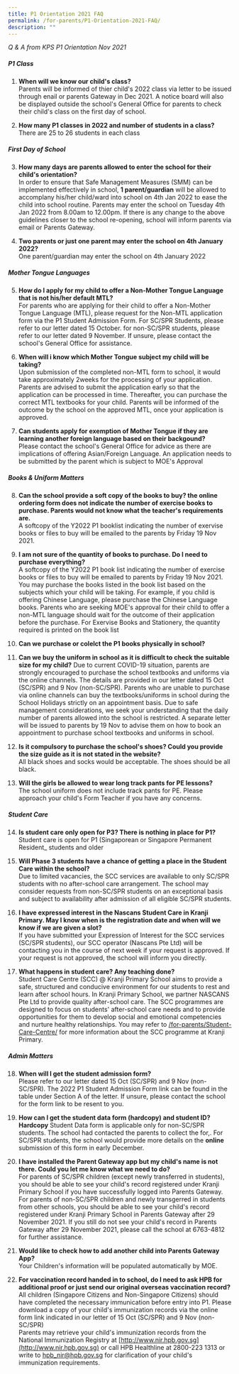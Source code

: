 ```yaml
---
title: P1 Orientation 2021 FAQ
permalink: /for-parents/P1-Orientation-2021-FAQ/
description: ""
---
```

_Q & A from KPS P1 Orientation Nov 2021_

##### **P1 Class**

1. **When will we know our child's class?**  
Parents will be informed of thier child's 2022 class via letter to be issued through enail or parents Gateway in Dec 2021. A notice board will also be displayed outside the school's General Office for parents to check their child's class on the first day of school.

2. **How many P1 classes in 2022 and number of students in a class?**  
There are 25 to 26 students in each class


##### **First Day of School**

3. **How many days are parents allowed to enter the school for their child's orientation?**  
In order to ensure that Safe Management Measures (SMM) can be implemented effectively in school, **1 parent/guardian** will be allowed to accomplany his/her child/ward into school on 4th Jan 2022 to ease the child into school routine. Parents may enter the school on Tuesday 4th Jan 2022 from 8.00am to 12.00pm. If there is any change to the above guidelines closer to the school re-opening, school will inform parents via email or Parents Gateway.

4. **Two parents or just one parent may enter the school on 4th January 2022?**  
One parent/guardian may enter the school on 4th January 2022

##### **Mother Tongue Languages**

5. **How do I apply for my child to offer a Non-Mother Tongue Language that is not his/her default MTL?**  
For parents who are applying for their child to offer a Non-Mother Tongue Language (MTL), please request for the Non-MTL application form via the P1 Student Admission Form. For SC/SPR Students, please refer to our letter dated 15 October. for non-SC/SPR students, please refer to our letter dated 9 November. If unsure, please contact the school's General Office for assistance.

6. **When will i know which Mother Tongue subject my child will be taking?**  
Upon submission of the completed non-MTL form to school, it would take approximately 2weeks for the processing of your application. Parents are advised to submit the application early so that the application can be processed in time. Thereafter, you can purchase the correct MTL textbooks for your child. Parents will be informed of the outcome by the school on the approved MTL, once your application is approved.

7. **Can students apply for exemption of Mother Tongue if they are learning another foreign language based on their backgound?**  
Please contact the school's General Office for advice as there are implications of offering Asian/Foreign Language. An application needs to be submitted by the parent which is subject to MOE's Approval

##### **Books & Uniform Matters**

8. **Can the school provide a soft copy of the books to buy? the online ordering form does not indicate the number of exercise books to purchase. Parents would not know what the teacher's requirements are.**  
A softcopy of the Y2022 P1 booklist indicating the number of exervise books or files to buy will be emailed to the parents by Friday 19 Nov 2021.

9. **I am not sure of the quantity of books to purchase. Do I need to purchase everything?**  
A softcopy of the Y2022 P1 book list indicating the number of exercise books or files to buy will be emailed to parents by Friday 19 Nov 2021. You may purchase the books listed in the book list based on the subjects which your child will be taking. For example, if you child is offering Chinese Language, please purchase the Chinese Language books. Parents who are seeking MOE's approval for their child to offer a non-MTL language should wait for the outcome of their application before the purchase. For Exervise Books and Stationery, the quantity required is printed on the book list

10. **Can we purchase or colelct the P1 books physically in school?**
11. **Can we buy the uniform in school as it is difficult to check the suitable size for my child?**
Due to current COVID-19 situation, parents are strongly encouraged to purchase the school textbooks and uniforms via the online channels. The details are provided in our letter dated 15 Oct (SC/SPR) and 9 Nov (non-SC/SPR). Parents who are unable to purchase via online channels can buy the textbooks/uniforms in school during the School Holidays strictly on an appointment basis. Due to safe management considerations, we seek your understanding that the daily number of parents allowed into the school is restricted. A separate letter will be issued to parents by 19 Nov to advise them on how to book an appointment to purchase school textbooks and uniforms in school.

12. **Is it compulsory to purchase the school's shoes? Could you provide the size guide as it is not stated in the website?**  
All black shoes and socks would be acceptable. The shoes should be all black.

13. **Will the girls be allowed to wear long track pants for PE lessons?**  
The school uniform does not include track pants for PE. Please approach your child's Form Teacher if you have any concerns.

##### **Student Care**

14. **Is student care only open for P3? There is nothing in place for P1?**  
Student care is open for P1 (Singaporean or Singapore Permanent Resident_ students and older

15. **Will Phase 3 students have a chance of getting a place in the Student Care within the school?**  
Due to limited vacancies, the SCC services are available to only SC/SPR students with no after-school care arrangement. The school may consider requests from non-SC/SPR students on an exceptional basis and subject to availability after admission of all eligible SC/SPR students.

16. **I have expressed interest in the Nascans Student Care in Kranji Primary. May I know when is the registration date and when will we know if we are given a slot?**  
If you have submitted your Expression of Interest for the SCC services (SC/SPR students), our SCC operator (Nascans Pte Ltd) will be contacting you in the course of next week if your request is approved. If your request is not approved, the school will inform you directly.

17. **What happens in student care? Any teaching done?**  
Student Care Centre (SCC) @ Kranji Primary School aims to provide a safe, structured and conducive environment for our students to rest and learn after school hours. In Kranji Primary School, we partner NASCANS Pte Ltd to provide quality after-school care. The SCC programmes are designed to focus on students' after-school care needs and to provide opportunities for them to develop social and emotional competencies and nurture healthy relationships. You may refer to [/for-parents/Student-Care-Centre/](/for-parents/Student-Care-Centre/) for more information about the SCC programme at Kranji Primary.

##### **Admin Matters**

18. **When will I get the student admission form?**  
Please refer to our letter dated 15 Oct (SC/SPR) and 9 Nov (non-SC/SPR). The 2022 P1 Student Admission Form link can be found in the table under Section A of the letter. If unsure, please contact the school for the form link to be resent to you.

19. **How can I get the student data form (hardcopy) and student ID?**  
**Hardcopy** Student Data form is applicable only for non-SC/SPR students. The school had contacted the parents to collect the for,. For SC/SPR students, the school would provide more details on the **online** submission of this form in early December.

20. **I have installed the Parent Gateway app but my child's name is not there. Could you let me know what we need to do?**  
For parents of SC/SPR children (except newly transferred in students), you should be able to see your child's record registered under Kranji Primary School if you have successfully logged into Parents Gateway.   
For parents of non-SC/SPR children and newly transgerred in students from other schools, you should be able to see your child's record registered under Kranji Primary School in Parents Gateway after 29 November 2021. If you still do not see your child's record in Parents Gateway after 29 November 2021, please call the school at 6763-4812 for further assistance.

21. **Would like to check how to add another child into Parents Gateway App?**  
Your Children's information will be populated automatically by MOE.

22. **For vaccination record handed in to school, do I need to ask HPB for additional proof or just send our original overseas vaccination record?**  
All children (Singapore Citizens and Non-Singapore Citizens) should have completed the necessary immunication before entry into P1. Please download a copy of your child's immunization records via the online form link indicated in our letter of 15 Oct (SC/SPR) and 9 Nov (non-SC/SPR)  
Parents may retrieve your child's immunization records from the National Immunization Registry at [http://www.nir.hpb.gov.sg](http://www.nir.hpb.gov.sg) or call HPB Healthline at 2800-223 1313 or write to hpb_nir@hpb.gov.sg for clarification of your child's immunization requirements.

